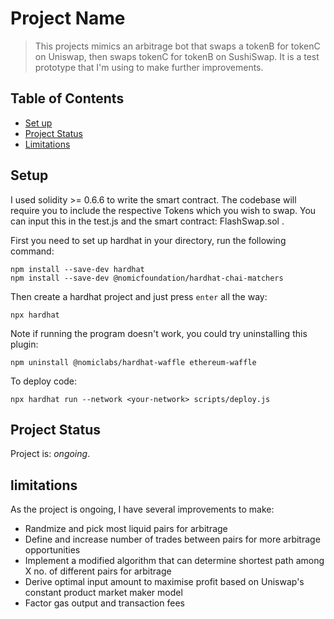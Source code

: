 # Project Name
> This projects mimics an arbitrage bot that swaps a tokenB for tokenC on Uniswap, then swaps tokenC for tokenB on SushiSwap. It is a test prototype that I'm using to make further improvements. 
## Table of Contents
* [Set up](#setup)
* [Project Status](#project-status)
* [Limitations](#limitations)
<!-- * [License](#license) -->


## Setup
I used solidity >= 0.6.6 to write the smart contract. The codebase will require you to include the respective Tokens which you wish to swap. You can input this in the test.js and the smart contract: FlashSwap.sol . 

First you need to set up hardhat in your directory, run the following command:
``` 
npm install --save-dev hardhat
npm install --save-dev @nomicfoundation/hardhat-chai-matchers
```

Then create a hardhat project and just press ```enter``` all the way:
```
npx hardhat
```
Note if running the program doesn't work, you could try uninstalling this plugin:
```
npm uninstall @nomiclabs/hardhat-waffle ethereum-waffle
```
To deploy code:
```
npx hardhat run --network <your-network> scripts/deploy.js
```

## Project Status
Project is:  _ongoing_.

## limitations
As the project is ongoing, I have several improvements to make:
- Randmize and pick most liquid pairs for arbitrage 
- Define and increase number of trades between pairs for more arbitrage opportunities
- Implement a modified algorithm that can determine shortest path among X no. of different pairs for arbitrage
- Derive optimal input amount to maximise profit based on Uniswap's constant product market maker model  
- Factor gas output and transaction fees

